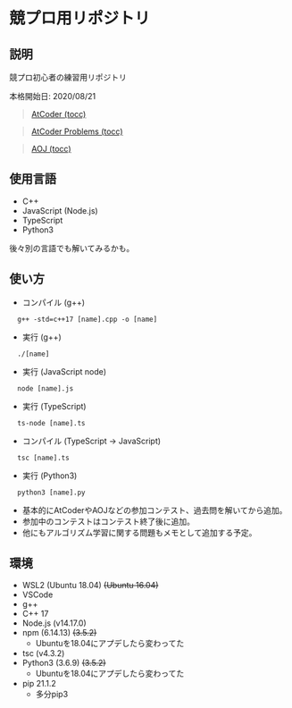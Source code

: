 # 競プロ用リポジトリ
## 説明

競プロ初心者の練習用リポジトリ

本格開始日: 2020/08/21

> <a href="https://atcoder.jp/users/tocc" target="_blank">AtCoder (tocc)</a>

> <a href="https://kenkoooo.com/atcoder/#/table/tocc" target="_blank">AtCoder Problems (tocc)</a>

> <a href="https://onlinejudge.u-aizu.ac.jp/status/users/tocc" target="_blank">AOJ (tocc)</a>

## 使用言語
- C++
- JavaScript (Node.js)
- TypeScript
- Python3

後々別の言語でも解いてみるかも。

## 使い方
- コンパイル (g++)
```
  g++ -std=c++17 [name].cpp -o [name]
```
- 実行 (g++)
```
  ./[name]
```
- 実行 (JavaScript node)
```
  node [name].js
```
- 実行 (TypeScript)
```
  ts-node [name].ts
```
- コンパイル (TypeScript -> JavaScript)
```
  tsc [name].ts
```
- 実行 (Python3)
```
  python3 [name].py
```
- 基本的にAtCoderやAOJなどの参加コンテスト、過去問を解いてから追加。
- 参加中のコンテストはコンテスト終了後に追加。
- 他にもアルゴリズム学習に関する問題もメモとして追加する予定。

## 環境
- WSL2 (Ubuntu 18.04) ~~(Ubuntu 16.04)~~
- VSCode
- g++
- C++ 17
- Node.js (v14.17.0)
- npm (6.14.13) ~~(3.5.2)~~
  - Ubuntuを18.04にアプデしたら変わってた
- tsc (v4.3.2)
- Python3 (3.6.9) ~~(3.5.2)~~
  - Ubuntuを18.04にアプデしたら変わってた
- pip 21.1.2
  - 多分pip3